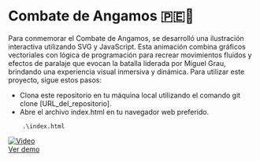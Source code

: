 # Combate de Angamos 🇵🇪🚢
Para conmemorar el Combate de Angamos, se desarrolló una ilustración interactiva utilizando SVG y JavaScript. Esta animación combina gráficos vectoriales con lógica de programación para recrear movimientos fluidos y efectos de paralaje que evocan la batalla liderada por Miguel Grau, brindando una experiencia visual inmersiva y dinámica.
Para utilizar este proyecto, sigue estos pasos:

- Clona este repositorio en tu máquina local utilizando el comando git clone [URL_del_repositorio].
- Abre el archivo index.html en tu navegador web preferido.

```
    .\index.html
```
[![Video](https://img.youtube.com/vi/PelQ_AsnAr4/0.jpg)](https://www.youtube.com/watch?v=PelQ_AsnAr4)  
[Ver demo](https://www.youtube.com/watch?v=PelQ_AsnAr4)

